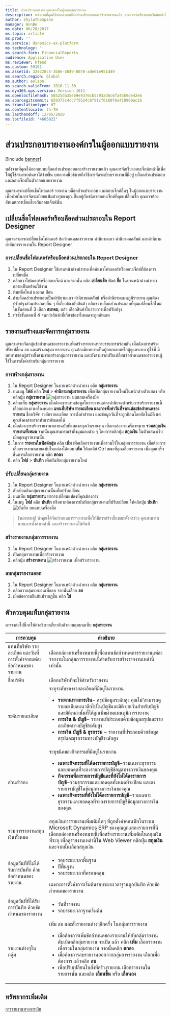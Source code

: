 ```yaml
---
title: ส่วนประกอบรายงานองค์กรในผู้ออกแบบรายงาน
description: หลังจากที่คุณได้ออกแบบบล็อคส่วนประกอบและสร้างรายงานแล้ว คุณควรจัดเรียงออบเจ็กต์เหล่านี้เพื่อให้ผู้ใช้สามารถค้นหาได้ง่ายขึ้น บทความนี้อธิบายถึงวิธีการจัดระเบียบรายงานที่มีอยู่ บล็อคส่วนประกอบ และออบเจ็กต์ในตัวออกแบบรายงาน
author: ShylaThompson
manager: AnnBe
ms.date: 06/20/2017
ms.topic: article
ms.prod: ''
ms.service: dynamics-ax-platform
ms.technology: ''
ms.search.form: FinancialReports
audience: Application User
ms.reviewer: kfend
ms.custom: 59161
ms.assetid: 32e728c5-3b06-4049-8070-ade01e951d49
ms.search.region: Global
ms.author: aolson
ms.search.validFrom: 2016-11-30
ms.dyn365.ops.version: Version 1611
ms.openlocfilehash: 58525da35eb9e9376cb5793ad6c6fa45b9de42e6
ms.sourcegitcommit: 659375c4cc7f5524cbf91cf6160f6a410960ac16
ms.translationtype: HT
ms.contentlocale: th-TH
ms.lasthandoff: 12/05/2020
ms.locfileid: "4685822"
---
```

# <a name="organize-report-components-in-report-designer"></a>ส่วนประกอบรายงานองค์กรในผู้ออกแบบรายงาน

[!include [banner](../includes/banner.md)]

หลังจากที่คุณได้ออกแบบบล็อคส่วนประกอบและสร้างรายงานแล้ว คุณควรจัดเรียงออบเจ็กต์เหล่านี้เพื่อให้ผู้ใช้สามารถค้นหาได้ง่ายขึ้น บทความนี้อธิบายถึงวิธีการจัดระเบียบรายงานที่มีอยู่ บล็อคส่วนประกอบ และออบเจ็กต์ในตัวออกแบบรายงาน

คุณสามารถเปลี่ยนชื่อโฟลเดอร์ รายงาน บล็อคส่วนประกอบ และออบเจ็กต์อื่นๆ ในผู้ออกแบบรายงานเพื่อช่วยในการจัดระเบียบแฟ้มต่างๆของคุณ ขึ้นอยู่กับชนิดขอออบเจ็กต์ที่คุณเปลี่ยนชื่อ คุณอาจต้องอัพเดตการเชื่อมโยงกับออบเจ็กต์นั้น

## <a name="rename-a-folder-or-building-block-in-report-designer"></a>เปลี่ยนชื่อโฟลเดอร์หรือบล็อคส่วนประกอบใน Report Designer
คุณจะสามารถเปลี่ยนชื่อโฟลเดอร์ ข้อกำหนดของรายงาน คำนิยามแถว คำนิยามคอลัมน์ และคำนิยามลำดับการรายงานใน Report Designer

### <a name="rename-a-folder-or-building-block-in-report-designer"></a>การเปลี่ยนชื่อโฟลเดอร์หรือบล็อคส่วนประกอบใน Report Designer

1. ใน Report Designer ใช้บานหน้าต่างนำทางเพื่อค้นหาโฟลเดอร์หรือออบเจ็กต์ที่ต้องการเปลี่ยนชื่อ
2. คลิกขวาโฟลเดอร์หรือออบเจ็กต์ และจากนั้น คลิก **เปลี่ยนชื่อ** ฟิลด์ **ชื่อ** ในบานหน้าต่างนำทางกลายเป็นพร้อมใช้งาน
3. พิมพ์ชื่อใหม่ และกด ป้อน
4. ถ้าบล็อคส่วนประกอบเป็นคำนิยามแถว คำนิยามคอลัมน์ หรือคำนิยามแผนภูมิรายงาน คุณต้องปรับปรุงส่วนประกอบอื่น ๆ ที่เกี่ยวข้องกับสินค้า คลิกขวาบล็อคส่วนประกอบที่คุณเปลี่ยนชื่อใหม่ในขั้นตอนที่ 3 เลือก **สมาคม**, แล้ว เลือกสินค้าในรายการเพื่อปรับปรุง
5. ทำซ้ำขั้นตอนที่ 4 จนกว่าสินค้าที่เกี่ยวข้องทั้งหมดจะถูกอัพเดต

## <a name="create-and-manage-report-groups"></a>รายงานสร้างและจัดการกลุ่มรายงาน
คุณสามารถจัดกลุ่มข้อกำหนดของรายงานเพื่อสร้างรายงานหลายรายการพร้อมกัน เมื่อต้องการสร้าง ปรับเปลี่ยน ลบ และสร้างกลุ่มการรายงาน คุณต้องมีบทบาทเป็นผู้ออกแบบหรือผู้ดูแลระบบ ผู้ใช้ที่ มีบทบาทของผู้สร้างซึ่งสามารถสร้างกลุ่มการรายงาน และยังสามารถปรับเปลี่ยนข้อกำหนดของรายงานผู้ใช้ในการตั้งค่าสำหรับกลุ่มการรายงาน

### <a name="create-a-report-group"></a>การสร้างกลุ่มรายงาน

1. ใน Report Designer ในบานหน้าต่างนำทาง คลิก **กลุ่มรายงาน**
2. บนเมนู **ไฟล์** คลิก **ใหม่** &gt; **คำนิยามกลุ่มรายงาน** เพื่อเปิดกลุ่มรายงานใหม่ในหน้าต่างตัวแสดง หรือคลิกปุ่ม **กลุ่มรายงาน** ![กลุ่มรายงาน](media/report-group.gif "กลุ่มรายงาน") บนแถบเครื่องมือ
3. คลิกแท็บ **กลุ่มรายงาน** เมื่อต้องการแทนข้อมูลในรายงานแต่ละคำนิยามสำหรับการสร้างรายงานนี้ เลือกกล่องกาเครื่องหมาย **แทนที่บริษัท รายละเอียด และการตั้งค่าวันที่จากแต่ละข้อกำหนดของรายงาน** ชื่อบริษัท ระดับรายละเอียด การตั้งค่าสำรอง และข้อมูลวันที่จะถูกป้อนโดยอัตโนมัติ แต่คุณยังคงสามารถทำการอัพเดตได้
4. เมื่อต้องการสร้างรายงานหลายฉบับที่แสดงสกุลเงินรายงาน เลือกกล่องกาเครื่องหมาย **รวมสกุลเงินรายงานทั้งหมด** จากนั้นคุณสามารถเข้าถึงมุมมองต่าง ๆ โดยการคลิกปุ่ม **สกุลเงิน** ในตัวแสดงเว็บเมื่อคุณดูรายงานนั้น
5. ในการ **รายงานในฟิลด์กลุ่ม** คลิก **เพิ่ม** เพื่อเลือกรายงานเพื่อรวมไว้ในกลุ่มการรายงาน เมื่อต้องการเลือกรายงานหลายฉบับในกล่องโต้ตอบ **เพิ่ม** ให้กดคีย์ Ctrl ขณะที่คุณเลือกรายงาน เมื่อคุณเสร็จสิ้นการเลือกรายงาน คลิก **ตกลง**
6. คลิก **ไฟล์** &gt; **บันทึก** เพื่อบันทึกกลุ่มรายงานใหม่

### <a name="modify-a-report-group"></a>ปรับเปลี่ยนกลุ่มรายงาน

1. ใน Report Designer ในบานหน้าต่างนำทาง คลิก **กลุ่มรายงาน**
2. ดับเบิลคลินกลุ่มรายงานนั้นเพื่อปรับเปลี่ยน
3. บนแท็บ **กลุ่มรายงาน** ทำการเปลี่ยนแปลงที่คุณต้องการ
4. ในเมนู **ไฟล์** คลิก **บันทึก** หรือหากต้องการบันทึกกลุ่มรายงานที่ปรับเปลี่ยน ให้คลิกปุ่ม **บันทึก** ![บันทึก](media/save.gif "บันทึก") บนแถบเครื่องมือ

> [หมายเหตุ] ถ้าคุณได้จัดกำหนดการรายงานเพื่อให้มีการสร้างขึ้นขณะตั้งค่าช่วง คุณสามารถแทนการตั้งค่าเหล่านี้ และสร้างรายงานได้ทันที

### <a name="generate-a-report-group-report"></a>สร้างรายงานกลุ่มการรายงาน

1. ใน Report Designer ในบานหน้าต่างนำทาง คลิก **กลุ่มรายงาน**
2. เปิดกลุ่มรายงานเพื่อสร้างรายงาน
3. คลิกปุ่ม **สร้างรายงาน** ![สร้างรายงาน](media/generate-report.gif "สร้างรายงาน") เพื่อสร้างรายงาน

### <a name="delete-a-report-group"></a>ลบกลุ่มรายงานออก

1. ใน Report Designer ในบานหน้าต่างนำทาง คลิก **กลุ่มรายงาน**
2. คลิกขวากลุ่มรายงานเพื่อลบ จากนั้นเลือก **ลบ**
3. เมื่อข้อความยืนยันปรากฏขึ้น คลิก **ใช่**

## <a name="report-group-tab-controls"></a>ตัวควบคุมแท็บกลุ่มรายงาน
ตารางต่อไปนี้จะให้คำอธิบายเกี่ยวกับตัวควบคุมบนแท็บ **กลุ่มรายงาน**

<table>
<thead>
<tr>
<th>การควบคุม</th>
<th>คำอธิบาย</th>
</tr>
</thead>
<tbody>
<tr>
<td>แทนที่บริษัท รายละเอียด และวันที่การตั้งค่าจากแต่ละข้อกำหนดของรายงาน</td>
<td>เลือกกล่องกาเครื่องหมายนี้เพื่อแทนข้อกำหนดการรายงานแต่ละรายงานในกลุ่มการรายงานนี้สำหรับการสร้างรายงานเหล่านี้เท่านั้น</td>
</tr>
<tr>
<td>ชื่อบริษัท</td>
<td>เลือกบริษัทที่จะใช้สำหรับรายงาน</td>
</tr>
<tr>
<td>ระดับรายละเอียด</td>
<td>ระบุระดับของรายละเอียดที่มีอยู่ในรายงาน
<ul>
<li><strong>รายงานทางการเงิน</strong>− สรุปข้อมูลระดับสูง คุณไม่&#39;สามารถดูรายละเอียดแนวลึกไปในบัญชีและมิติ ยกเว้นสำหรับบัญชีและมิติเหล่านั้นที่ได้ถูกเพิ่มผ่านแผนภูมิการรายงาน</li>
<li><strong>การเงิน &amp; บัญชี</strong>− รายงานที่ประกอบด้วยข้อมูลสรุปและรายละเอียดทางบัญชีระดับสูง</li>
<li><strong>การเงิน บัญชี &amp; ธุรกรรม</strong> − รายงานที่ประกอบด้วยข้อมูลสรุปและธุรกรรมทางบัญชีระดับสูง</li>
</ul></td>
</tr>
<tr>
<td>ส่วนสำรอง</td>
<td>ระบุชนิดของกิจกรรมที่มีอยู่ในรายงาน
<ul>
<li><strong>เฉพาะกิจกรรมที่ได้ลงรายการบัญชี</strong>−รวมเฉพาะธุรกรรมและยอดดุลที่จะลงรายการบัญชีข้อมูลทางการเงินของคุณ</li>
<li><strong>กิจกรรมที่ลงรายการบัญชีและที่ยังไม่ได้ลงรายการบัญชี</strong>−รวมธุรกรรมและยอดดุลทั้งหมดที่จะป้อน และลงรายการบัญชีในข้อมูลทางการเงินของคุณ</li>
<li><strong>เฉพาะกิจกรรมที่ยังไม่ได้ลงรายการบัญชี</strong>−รวมเฉพาะธุรกรรมและยอดดุลที่จะลงรายการบัญชีข้อมูลทางการเงินของคุณ</li>
</ul></td>
</tr>
<tr>
<td>รวมการรายงานสกุลเงินทั้งหมด</td>
<td>สกุลเงินการรายงานเพิ่มเติมใดๆ ที่ถูกตั้งค่าคอนฟิกในระบบ Microsoft Dynamics ERP ของคุณถูกแสดงรายการที่นี่ เลือกกล่องกาเครื่องหมายนี้เพื่อสร้างรายงานเพิ่มเติมในสกุลเงินที่ระบุ เพื่อดูรายงานเหล่านี้ใน Web Viewer คลิกปุ่ม <strong>สกุลเงิน</strong> และจากนั้นเลือกสกุลเงิน</td>
</tr>
<tr>
<td>ข้อมูลวันที่ที่ไม่ได้รับการบันทึก ด้วยข้อกำหนดของรายงาน</td>
<td><ul>
<li>รอบระยะเวลาพื้นฐาน</li>
<li>ปีพื้นฐาน</li>
<li>รอบระยะเวลาที่ครอบคลุม</li>
</ul>
เฉพาะการตั้งค่าการเริ่มต้นรอบระยะเวลาฐานถูกบันทึก ด้วยข้อกำหนดของรายงาน</td>
</tr>
<tr>
<td>ข้อมูลวันที่ที่ได้รับการบันทึก ด้วยข้อกำหนดของรายงาน</td>
<td><ul>
<li>วันที่รายงาน</li>
<li>รอบระยะเวลาฐานเริ่มต้น</li>
</ul></td>
</tr>
<tr>
<td>รายงานต่างๆในกลุ่ม</td>
<td>เพิ่ม ลบ และสั่งรายงานต่างๆอีกครั้ง ในกลุ่มการรายงาน
<ul>
<li>เมื่อต้องการเพิ่มข้อกำหนดของรายงานให้กับกลุ่มรายงาน ดับเบิลคลิกลุ่มรายงาน จะเปิด แล้ว คลิก <strong>เพิ่ม</strong> เลือกรายงานเพื่อรวมในกลุ่มรายงาน จากนั้นคลิก <strong>ตกลง</strong></li>
<li>เมื่อต้องการลบรายงานออกจากกลุ่มการรายงาน เลือกเมื่อต้องการ แล้วคลิก <strong>ลบ</strong></li>
<li>เพื่อปรับเปลี่ยนใบสั่งที่สร้างรายงาน เลือกรายงานในรายการนั้น และคลิก <strong>เลื่อนขึ้น</strong> หรือ <strong>เลื่อนลง</strong></li>
</ul></td>
</tr>
</tbody>
</table>

## <a name="additional-resources"></a>ทรัพยากรเพิ่มเติม

[การรายงานทางการเงิน](financial-reporting-intro.md)
